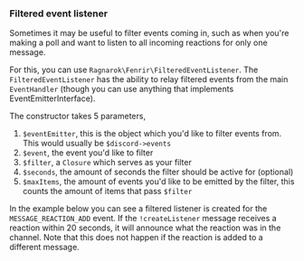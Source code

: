 ### Filtered event listener

Sometimes it may be useful to filter events coming in, such as when you're making a poll and want to listen to all incoming reactions for only one message.

For this, you can use `Ragnarok\Fenrir\FilteredEventListener`.
The `FilteredEventListener` has the ability to relay filtered events from the main `EventHandler` (though you can use anything that implements EventEmitterInterface).

The constructor takes 5 parameters,

1. `$eventEmitter`, this is the object which you'd like to filter events from. This would usually be `$discord->events`
2. `$event`, the event you'd like to filter
3. `$filter`, a `Closure` which serves as your filter
4. `$seconds`, the amount of seconds the filter should be active for (optional)
5. `$maxItems`, the amount of events you'd like to be emitted by the filter, this counts the amount of items that pass `$filter`

In the example below you can see a filtered listener is created for the `MESSAGE_REACTION_ADD` event. If the `!createListener` message receives a reaction within 20 seconds, it will announce what the reaction was in the channel. Note that this does not happen if the reaction is added to a different message.
